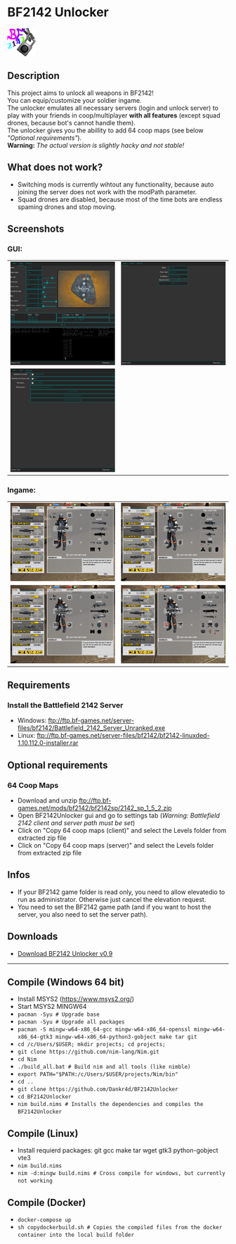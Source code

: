 # BF2142 Unlocker
![Logo](bf2142unlocker.png)

## Description
This project aims to unlock all weapons in BF2142! <br />
You can equip/customize your soldier ingame. <br />
The unlocker emulates all necessary servers (login and unlock server) to play with your friends in coop/multiplayer **with all features** (except squad drones, because bot's cannot handle them). <br />
The unlocker gives you the abillity to add 64 coop maps (see below *"Optional requirements"*). <br />
**Warning:** *The actual version is slightly hacky and not stable!*

## What does not work?
- Switching mods is currently wihtout any functionality, because auto joining the server does not work with the modPath parameter.
- Squad drones are disabled, because most of the time bots are endless spaming drones and stop moving.

## Screenshots
### GUI:
|   |   |
| - | - |
| ![Host menu](screenshots/gui_host.png) | ![Join menu](screenshots/gui_join.png) |
| ![Settings menu](screenshots/gui_settings.png) |
### Ingame:
|   |   |
| - | - |
| ![Ingame Recon](screenshots/ingame_recon.png) | ![Ingame Assault](screenshots/ingame_assault.png) |
| ![Ingame Engineer](screenshots/ingame_engineer.png) | ![Ingame Support](screenshots/ingame_support.png) |

## Requirements
### Install the Battlefield 2142 Server
- Windows: ftp://ftp.bf-games.net/server-files/bf2142/Battlefield_2142_Server_Unranked.exe
- Linux: ftp://ftp.bf-games.net/server-files/bf2142/bf2142-linuxded-1.10.112.0-installer.rar

## Optional requirements
### 64 Coop Maps
- Download and unzip ftp://ftp.bf-games.net/mods/bf2142/bf2142sp/2142_sp_1_5_2.zip
- Open BF2142Unlocker gui and go to settings tab (*Warning: Battlefield 2142 client and server path must be set*)
- Click on "Copy 64 coop maps (client)" and select the Levels folder from extracted zip file
- Click on "Copy 64 coop maps (server)" and select the Levels folder from extracted zip file

## Infos
- If your BF2142 game folder is read only, you need to allow elevatedio to run as administrator. Otherwise just cancel the elevation request.
- You need to set the BF2142 game path (and if you want to host the server, you also need to set the server path).

## Downloads
- [Download BF2142 Unlocker v0.9](https://github.com/Dankr4d/BF2142Unlocker/archive/BF2142Unlocker_v0.9.zip)

---

## Compile (Windows 64 bit)
- Install MSYS2 (https://www.msys2.org/)
- Start MSYS2 MINGW64
- `pacman -Syu # Upgrade base`
- `pacman -Syu # Upgrade all packages`
- `pacman -S mingw-w64-x86_64-gcc mingw-w64-x86_64-openssl mingw-w64-x86_64-gtk3 mingw-w64-x86_64-python3-gobject make tar git`
- `cd /c/Users/$USER; mkdir projects; cd projects;`
- `git clone https://github.com/nim-lang/Nim.git`
- `cd Nim`
- `./build_all.bat # Build nim and all tools (like nimble)`
- `export PATH="$PATH:/c/Users/$USER/projects/Nim/bin"`
- `cd ..`
- `git clone https://github.com/Dankr4d/BF2142Unlocker`
- `cd BF2142Unlocker`
- `nim build.nims # Installs the dependencies and compiles the BF2142Unlocker`

## Compile (Linux)
- Install requierd packages: git gcc make tar wget gtk3 python-gobject vte3
- `nim build.nims`
- `nim -d:mingw build.nims # Cross compile for windows, but currently not working`

## Compile (Docker)
- `docker-compose up`
- `sh copydockerbuild.sh # Copies the compiled files from the docker container into the local build folder`
